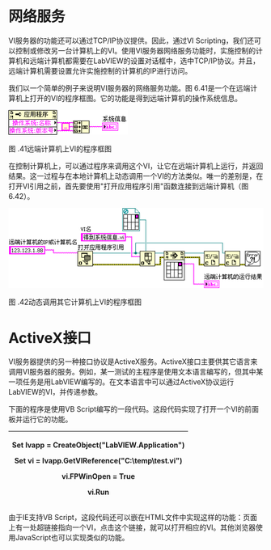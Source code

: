 # 网络服务

VI服务器的功能还可以通过TCP/IP协议提供。因此，通过VI
Scripting，我们还可以控制或修改另一台计算机上的VI。使用VI服务器网络服务功能时，实施控制的计算机和远端计算机都需要在LabVIEW的设置对话框中，选中TCP/IP协议。并且，远端计算机需要设置允许实施控制的计算机的IP进行访问。

我们以一个简单的例子来说明VI服务器的网络服务功能。图
6.41是一个在远端计算机上打开的VI的程序框图。它的功能是得到远端计算机的操作系统信息。

![](images/image441.png)

图 .41远端计算机上VI的程序框图

在控制计算机上，可以通过程序来调用这个VI，让它在远端计算机上运行，并返回结果。这一过程与在本地计算机上动态调用一个VI的方法类似。唯一的差别是，在打开VI引用之前，首先要使用"打开应用程序引用"函数连接到远端计算机（图
6.42）。

![](images/image442.png)

图 .42动态调用其它计算机上VI的程序框图

# ActiveX接口

VI服务器提供的另一种接口协议是ActiveX服务。ActiveX接口主要供其它语言来调用VI服务器的服务。例如，某一测试的主程序是使用文本语言编写的，但其中某一项任务是用LabVIEW编写的。在文本语言中可以通过ActiveX协议运行LabVIEW的VI，并传递参数。

下面的程序是使用VB
Script编写的一段代码。这段代码实现了打开一个VI的前面板并运行它的功能。

<table>
<colgroup>
<col style="width: 100%" />
</colgroup>
<thead>
<tr class="header">
<th><p>Set lvapp = CreateObject("LabVIEW.Application")</p>
<p>Set vi = lvapp.GetVIReference("C:\temp\test.vi")</p>
<p>vi.FPWinOpen = True</p>
<p>vi.Run</p></th>
</tr>
</thead>
<tbody>
</tbody>
</table>

由于IE支持VB
Script，这段代码还可以嵌在HTML文件中实现这样的功能：页面上有一处超链接指向一个VI，点击这个链接，就可以打开相应的VI。其他浏览器使用JavaScript也可以实现类似的功能。